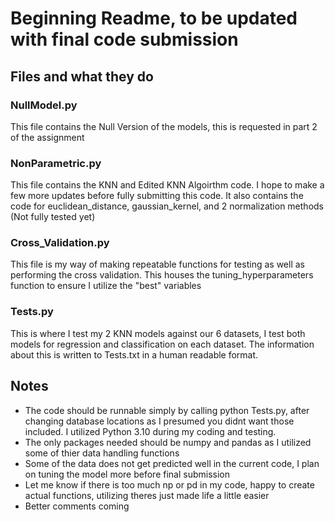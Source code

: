 # Beginning Readme, to be updated with final code submission

## Files and what they do

### NullModel.py
This file contains the Null Version of the models, this is requested in part 2 of the assignment

### NonParametric.py
This file contains the KNN and Edited KNN Algoirthm code. I hope to make a few more updates before fully submitting this code. It also contains the code for euclidean_distance, gaussian_kernel, and 2 normalization methods (Not fully tested yet)

### Cross_Validation.py
This file is my way of making repeatable functions for testing as well as performing the cross validation. This houses the tuning_hyperparameters function to ensure I utilize the "best" variables

### Tests.py
This is where I test my 2 KNN models against our 6 datasets, I test both models for regression and classification on each dataset. The information about this is written to Tests.txt in a human readable format.

## Notes

- The code should be runnable simply by calling python Tests.py, after changing database locations as I presumed you didnt want those included. I utilized Python 3.10 during my coding and testing.
- The only packages needed should be numpy and pandas as I utilized some of thier data handling functions
- Some of the data does not get predicted well in the current code, I plan on tuning the model more before final submission
- Let me know if there is too much np or pd in my code, happy to create actual functions, utilizing theres just made life a little easier
- Better comments coming